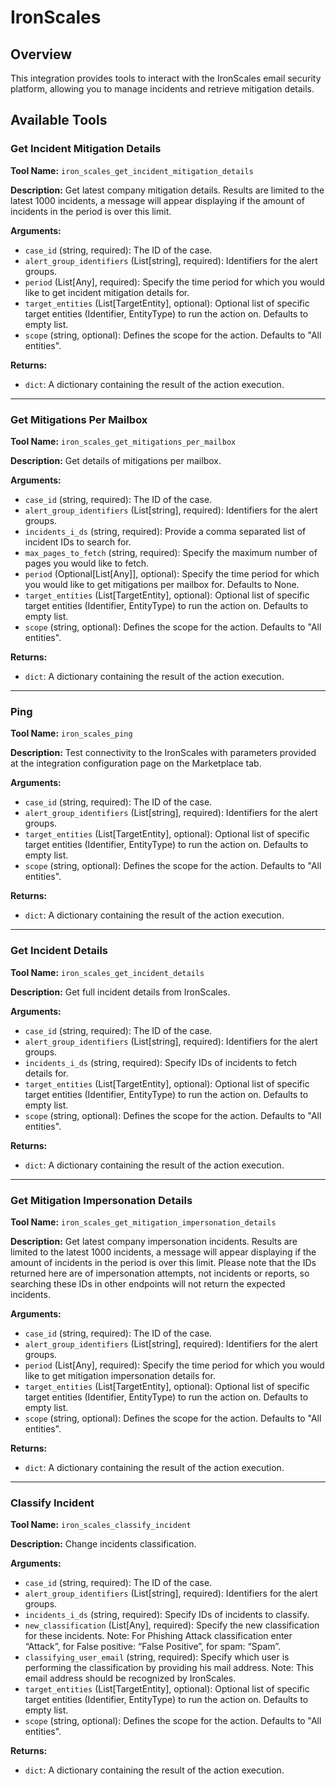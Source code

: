 # IronScales

## Overview

This integration provides tools to interact with the IronScales email security platform, allowing you to manage incidents and retrieve mitigation details.

## Available Tools

### Get Incident Mitigation Details

**Tool Name:** `iron_scales_get_incident_mitigation_details`

**Description:** Get latest company mitigation details. Results are limited to the latest 1000 incidents, a message will appear displaying if the amount of incidents in the period is over this limit.

**Arguments:**

*   `case_id` (string, required): The ID of the case.
*   `alert_group_identifiers` (List[string], required): Identifiers for the alert groups.
*   `period` (List[Any], required): Specify the time period for which you would like to get incident mitigation details for.
*   `target_entities` (List[TargetEntity], optional): Optional list of specific target entities (Identifier, EntityType) to run the action on. Defaults to empty list.
*   `scope` (string, optional): Defines the scope for the action. Defaults to "All entities".

**Returns:**

*   `dict`: A dictionary containing the result of the action execution.

---

### Get Mitigations Per Mailbox

**Tool Name:** `iron_scales_get_mitigations_per_mailbox`

**Description:** Get details of mitigations per mailbox.

**Arguments:**

*   `case_id` (string, required): The ID of the case.
*   `alert_group_identifiers` (List[string], required): Identifiers for the alert groups.
*   `incidents_i_ds` (string, required): Provide a comma separated list of incident IDs to search for.
*   `max_pages_to_fetch` (string, required): Specify the maximum number of pages you would like to fetch.
*   `period` (Optional[List[Any]], optional): Specify the time period for which you would like to get mitigations per mailbox for. Defaults to None.
*   `target_entities` (List[TargetEntity], optional): Optional list of specific target entities (Identifier, EntityType) to run the action on. Defaults to empty list.
*   `scope` (string, optional): Defines the scope for the action. Defaults to "All entities".

**Returns:**

*   `dict`: A dictionary containing the result of the action execution.

---

### Ping

**Tool Name:** `iron_scales_ping`

**Description:** Test connectivity to the IronScales with parameters provided at the integration configuration page on the Marketplace tab.

**Arguments:**

*   `case_id` (string, required): The ID of the case.
*   `alert_group_identifiers` (List[string], required): Identifiers for the alert groups.
*   `target_entities` (List[TargetEntity], optional): Optional list of specific target entities (Identifier, EntityType) to run the action on. Defaults to empty list.
*   `scope` (string, optional): Defines the scope for the action. Defaults to "All entities".

**Returns:**

*   `dict`: A dictionary containing the result of the action execution.

---

### Get Incident Details

**Tool Name:** `iron_scales_get_incident_details`

**Description:** Get full incident details from IronScales.

**Arguments:**

*   `case_id` (string, required): The ID of the case.
*   `alert_group_identifiers` (List[string], required): Identifiers for the alert groups.
*   `incidents_i_ds` (string, required): Specify IDs of incidents to fetch details for.
*   `target_entities` (List[TargetEntity], optional): Optional list of specific target entities (Identifier, EntityType) to run the action on. Defaults to empty list.
*   `scope` (string, optional): Defines the scope for the action. Defaults to "All entities".

**Returns:**

*   `dict`: A dictionary containing the result of the action execution.

---

### Get Mitigation Impersonation Details

**Tool Name:** `iron_scales_get_mitigation_impersonation_details`

**Description:** Get latest company impersonation incidents. Results are limited to the latest 1000 incidents, a message will appear displaying if the amount of incidents in the period is over this limit. Please note that the IDs returned here are of impersonation attempts, not incidents or reports, so searching these IDs in other endpoints will not return the expected incidents.

**Arguments:**

*   `case_id` (string, required): The ID of the case.
*   `alert_group_identifiers` (List[string], required): Identifiers for the alert groups.
*   `period` (List[Any], required): Specify the time period for which you would like to get mitigation impersonation details for.
*   `target_entities` (List[TargetEntity], optional): Optional list of specific target entities (Identifier, EntityType) to run the action on. Defaults to empty list.
*   `scope` (string, optional): Defines the scope for the action. Defaults to "All entities".

**Returns:**

*   `dict`: A dictionary containing the result of the action execution.

---

### Classify Incident

**Tool Name:** `iron_scales_classify_incident`

**Description:** Change incidents classification.

**Arguments:**

*   `case_id` (string, required): The ID of the case.
*   `alert_group_identifiers` (List[string], required): Identifiers for the alert groups.
*   `incidents_i_ds` (string, required): Specify IDs of incidents to classify.
*   `new_classification` (List[Any], required): Specify the new classification for these incidents. Note: For Phishing Attack classification enter “Attack”, for False positive: “False Positive”, for spam: “Spam”.
*   `classifying_user_email` (string, required): Specify which user is performing the classification by providing his mail address. Note: This email address should be recognized by IronScales.
*   `target_entities` (List[TargetEntity], optional): Optional list of specific target entities (Identifier, EntityType) to run the action on. Defaults to empty list.
*   `scope` (string, optional): Defines the scope for the action. Defaults to "All entities".

**Returns:**

*   `dict`: A dictionary containing the result of the action execution.
